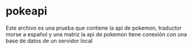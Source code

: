 # pokeapi
Este archivo es una prueba que contiene la api de pokemon, traductor morse a español y una matriz
la api de pokemon tiene conexión con una base de datos de un servidor local 

